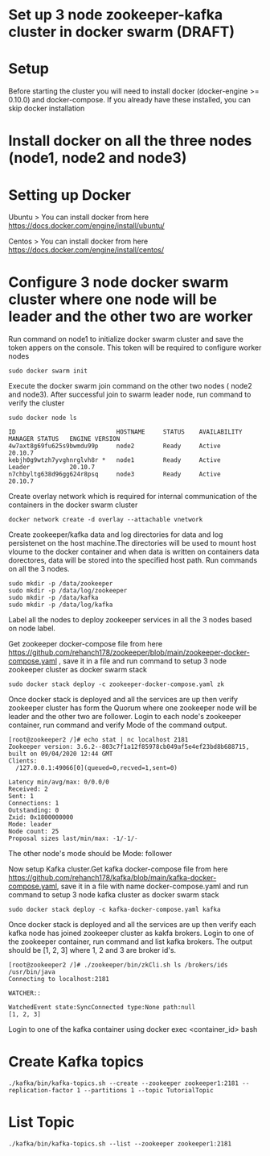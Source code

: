 # Set up 3 node zookeeper-kafka cluster in docker swarm (DRAFT)
# Setup
Before starting the cluster you will need to install docker (docker-engine >= 0.10.0) and docker-compose. If you already have these installed, you can skip docker installation
# Install docker on all the three nodes (node1, node2 and node3)
# Setting up Docker
Ubuntu > You can install docker from here https://docs.docker.com/engine/install/ubuntu/

Centos > You can install docker from here https://docs.docker.com/engine/install/centos/

# Configure 3 node docker swarm cluster where one node will be leader and the other two are worker
Run command on node1 to initialize docker swarm cluster and save the token appers on the console. This token will be required to configure worker nodes

    sudo docker swarm init

Execute the docker swarm join command on the other two nodes ( node2 and node3). After successful join to swarm leader node, run command to verify the cluster

    sudo docker node ls

    ID                            HOSTNAME     STATUS    AVAILABILITY   MANAGER STATUS   ENGINE VERSION
    4w7axt8g69fu625s9bwmdu99p     node2        Ready     Active                          20.10.7
    kebjh0g9wtzh7yvghnrglvh8r *   node1        Ready     Active         Leader           20.10.7
    n7chbyltg638d96gg624r8psq     node3        Ready     Active                          20.10.7

Create overlay network which is required for internal communication of the containers in the docker swarm cluster

    docker network create -d overlay --attachable vnetwork

Create zookeeper/kafka data and log directories for data and log persistenet on the host machine.The directories will be used to mount host vloume to the docker container and when data is written on containers data dorectores, data will be stored into the specified host path. Run commands on all the 3 nodes.

    sudo mkdir -p /data/zookeeper
    sudo mkdir -p /data/log/zookeeper
    sudo mkdir -p /data/kafka
    sudo mkdir -p /data/log/kafka
    
Label all the nodes to deploy zookeeper services in all the 3 nodes based on node label.

Get zookeeper docker-compose file from here https://github.com/rehanch178/zookeeper/blob/main/zookeeper-docker-compose.yaml , save it in a file and run command to setup 3 node zookeeper cluster as docker swarm stack

    sudo docker stack deploy -c zookeeper-docker-compose.yaml zk

Once docker stack is deployed and all the services are up then verify zookeeper cluster has form the Quorum where one zookeeper node will be leader and the other two are follower. Login to each node's zookeeper container, run command and verify Mode of the command output.

    [root@zookeeper2 /]# echo stat | nc localhost 2181
    Zookeeper version: 3.6.2--803c7f1a12f85978cb049af5e4ef23bd8b688715, built on 09/04/2020 12:44 GMT
    Clients:
      /127.0.0.1:49066[0](queued=0,recved=1,sent=0)

    Latency min/avg/max: 0/0.0/0
    Received: 2
    Sent: 1
    Connections: 1
    Outstanding: 0
    Zxid: 0x1800000000
    Mode: leader
    Node count: 25
    Proposal sizes last/min/max: -1/-1/-
    
The other node's mode should be Mode: follower

Now setup Kafka cluster.Get kafka docker-compose file from here https://github.com/rehanch178/kafka/blob/main/kafka-docker-compose.yaml, save it in a file with name docker-compose.yaml and run command to setup 3 node kafka cluster as docker swarm stack

    sudo docker stack deploy -c kafka-docker-compose.yaml kafka
    
Once docker stack is deployed and all the services are up then verify each kafka node has joined zookeeper cluster as kakfa brokers. Login to one of the zookeeper container, run command and list kafka brokers. The output should be [1, 2, 3] where 1, 2 and 3 are broker id's.

    [root@zookeeper2 /]# ./zookeeper/bin/zkCli.sh ls /brokers/ids
    /usr/bin/java
    Connecting to localhost:2181

    WATCHER::

    WatchedEvent state:SyncConnected type:None path:null
    [1, 2, 3]
    
Login to one of the kafka container using docker exec <container_id> bash
# Create Kafka topics
    ./kafka/bin/kafka-topics.sh --create --zookeeper zookeeper1:2181 --replication-factor 1 --partitions 1 --topic TutorialTopic
# List Topic
    ./kafka/bin/kafka-topics.sh --list --zookeeper zookeeper1:2181
    

